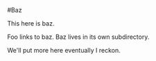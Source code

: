 #Baz

This here is baz. 

Foo links to baz. Baz lives in its own subdirectory.

We'll put more here eventually I reckon.
